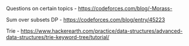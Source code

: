 Questions on certain topics - https://codeforces.com/blog/-Morass-

Sum over subsets DP - https://codeforces.com/blog/entry/45223

Trie - https://www.hackerearth.com/practice/data-structures/advanced-data-structures/trie-keyword-tree/tutorial/


